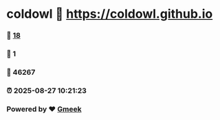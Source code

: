 # coldowl :link: https://coldowl.github.io 
### :page_facing_up: [18](https://coldowl.github.io/tag.html) 
### :speech_balloon: 1 
### :hibiscus: 46267 
### :alarm_clock: 2025-08-27 10:21:23 
### Powered by :heart: [Gmeek](https://github.com/Meekdai/Gmeek)
